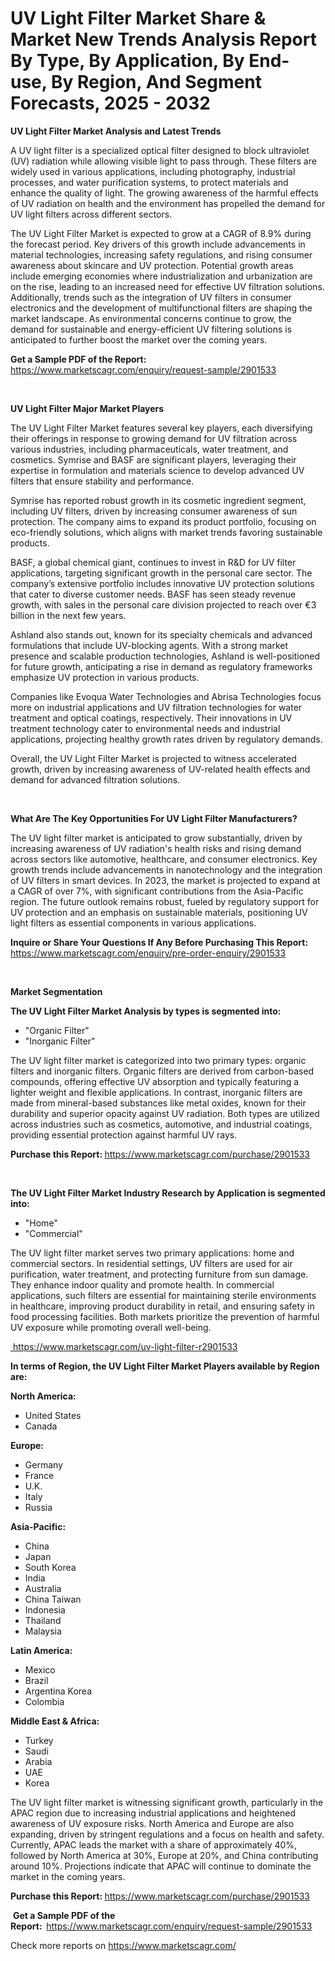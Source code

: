 <p><h1>UV Light Filter Market Share & Market New Trends Analysis Report By Type, By Application, By End-use, By Region, And Segment Forecasts, 2025 - 2032</h1></p><p><strong>UV Light Filter Market Analysis and Latest Trends</strong></p>
<p><p>A UV light filter is a specialized optical filter designed to block ultraviolet (UV) radiation while allowing visible light to pass through. These filters are widely used in various applications, including photography, industrial processes, and water purification systems, to protect materials and enhance the quality of light. The growing awareness of the harmful effects of UV radiation on health and the environment has propelled the demand for UV light filters across different sectors.</p><p>The UV Light Filter Market is expected to grow at a CAGR of 8.9% during the forecast period. Key drivers of this growth include advancements in material technologies, increasing safety regulations, and rising consumer awareness about skincare and UV protection. Potential growth areas include emerging economies where industrialization and urbanization are on the rise, leading to an increased need for effective UV filtration solutions. Additionally, trends such as the integration of UV filters in consumer electronics and the development of multifunctional filters are shaping the market landscape. As environmental concerns continue to grow, the demand for sustainable and energy-efficient UV filtering solutions is anticipated to further boost the market over the coming years.</p></p>
<p><strong>Get a Sample PDF of the Report:&nbsp;</strong> <a href="https://www.marketscagr.com/enquiry/request-sample/2901533?utm_campaign=3018&utm_medium=2&utm_source=Github&utm_content=ia&utm_term=16032025&utm_id=uv-light-filter">https://www.marketscagr.com/enquiry/request-sample/2901533</a></p>
<p>&nbsp;</p>
<p><strong>UV Light Filter Major Market Players</strong></p>
<p><p>The UV Light Filter Market features several key players, each diversifying their offerings in response to growing demand for UV filtration across various industries, including pharmaceuticals, water treatment, and cosmetics. Symrise and BASF are significant players, leveraging their expertise in formulation and materials science to develop advanced UV filters that ensure stability and performance.</p><p>Symrise has reported robust growth in its cosmetic ingredient segment, including UV filters, driven by increasing consumer awareness of sun protection. The company aims to expand its product portfolio, focusing on eco-friendly solutions, which aligns with market trends favoring sustainable products. </p><p>BASF, a global chemical giant, continues to invest in R&D for UV filter applications, targeting significant growth in the personal care sector. The company’s extensive portfolio includes innovative UV protection solutions that cater to diverse customer needs. BASF has seen steady revenue growth, with sales in the personal care division projected to reach over €3 billion in the next few years.</p><p>Ashland also stands out, known for its specialty chemicals and advanced formulations that include UV-blocking agents. With a strong market presence and scalable production technologies, Ashland is well-positioned for future growth, anticipating a rise in demand as regulatory frameworks emphasize UV protection in various products.</p><p>Companies like Evoqua Water Technologies and Abrisa Technologies focus more on industrial applications and UV filtration technologies for water treatment and optical coatings, respectively. Their innovations in UV treatment technology cater to environmental needs and industrial applications, projecting healthy growth rates driven by regulatory demands.</p><p>Overall, the UV Light Filter Market is projected to witness accelerated growth, driven by increasing awareness of UV-related health effects and demand for advanced filtration solutions.</p></p>
<p>&nbsp;</p>
<p><strong>What Are The Key Opportunities For UV Light Filter Manufacturers?</strong></p>
<p><p>The UV light filter market is anticipated to grow substantially, driven by increasing awareness of UV radiation's health risks and rising demand across sectors like automotive, healthcare, and consumer electronics. Key growth trends include advancements in nanotechnology and the integration of UV filters in smart devices. In 2023, the market is projected to expand at a CAGR of over 7%, with significant contributions from the Asia-Pacific region. The future outlook remains robust, fueled by regulatory support for UV protection and an emphasis on sustainable materials, positioning UV light filters as essential components in various applications.</p></p>
<p><strong>Inquire or Share Your Questions If Any Before Purchasing This Report:</strong> <a href="https://www.marketscagr.com/enquiry/pre-order-enquiry/2901533?utm_campaign=3018&utm_medium=2&utm_source=Github&utm_content=ia&utm_term=16032025&utm_id=uv-light-filter">https://www.marketscagr.com/enquiry/pre-order-enquiry/2901533</a></p>
<p>&nbsp;</p>
<p><strong>Market Segmentation</strong></p>
<p><strong>The UV Light Filter Market Analysis by types is segmented into:</strong></p>
<p><ul><li>"Organic Filter"</li><li>"Inorganic Filter"</li></ul></p>
<p><p>The UV light filter market is categorized into two primary types: organic filters and inorganic filters. Organic filters are derived from carbon-based compounds, offering effective UV absorption and typically featuring a lighter weight and flexible applications. In contrast, inorganic filters are made from mineral-based substances like metal oxides, known for their durability and superior opacity against UV radiation. Both types are utilized across industries such as cosmetics, automotive, and industrial coatings, providing essential protection against harmful UV rays.</p></p>
<p><strong>Purchase this Report:&nbsp;</strong><a href="https://www.marketscagr.com/purchase/2901533?utm_campaign=3018&utm_medium=2&utm_source=Github&utm_content=ia&utm_term=16032025&utm_id=uv-light-filter">https://www.marketscagr.com/purchase/2901533</a></p>
<p>&nbsp;</p>
<p><strong>The UV Light Filter Market Industry Research by Application is segmented into:</strong></p>
<p><ul><li>"Home"</li><li>"Commercial"</li></ul></p>
<p><p>The UV light filter market serves two primary applications: home and commercial sectors. In residential settings, UV filters are used for air purification, water treatment, and protecting furniture from sun damage. They enhance indoor quality and promote health. In commercial applications, such filters are essential for maintaining sterile environments in healthcare, improving product durability in retail, and ensuring safety in food processing facilities. Both markets prioritize the prevention of harmful UV exposure while promoting overall well-being.</p></p>
<p><a href="https://www.marketscagr.com/uv-light-filter-r2901533?utm_campaign=3018&utm_medium=2&utm_source=Github&utm_content=ia&utm_term=16032025&utm_id=uv-light-filter">&nbsp;https://www.marketscagr.com/uv-light-filter-r2901533</a></p>
<p><strong>In terms of Region, the UV Light Filter Market Players available by Region are:</strong></p>
<p>
    <p> <strong> North America: </strong>
        <ul>
            <li>United States</li>
            <li>Canada</li>
        </ul>
        </p> 
    <p> <strong> Europe: </strong>
        <ul>
            <li>Germany</li>
            <li>France</li>
            <li>U.K.</li>
            <li>Italy</li>
            <li>Russia</li>
        </ul>
        </p> 
    <p> <strong> Asia-Pacific: </strong>
        <ul>
            <li>China</li>
            <li>Japan</li>
            <li>South Korea</li>
            <li>India</li>
            <li>Australia</li>
            <li>China Taiwan</li>
            <li>Indonesia</li>
            <li>Thailand</li>
            <li>Malaysia</li>
        </ul>
        </p> 
    <p> <strong> Latin America: </strong>
        <ul>
            <li>Mexico</li>
            <li>Brazil</li>
            <li>Argentina Korea</li>
            <li>Colombia</li>
        </ul>
        </p> 
    <p> <strong> Middle East & Africa: </strong>
        <ul>
            <li>Turkey</li>
            <li>Saudi</li>
            <li>Arabia</li>
            <li>UAE</li>
            <li>Korea</li>
        </ul>
    </p>
    </p>
<p><p>The UV light filter market is witnessing significant growth, particularly in the APAC region due to increasing industrial applications and heightened awareness of UV exposure risks. North America and Europe are also expanding, driven by stringent regulations and a focus on health and safety. Currently, APAC leads the market with a share of approximately 40%, followed by North America at 30%, Europe at 20%, and China contributing around 10%. Projections indicate that APAC will continue to dominate the market in the coming years.</p></p>
<p><strong>Purchase this Report: </strong><a href="https://www.marketscagr.com/purchase/2901533?utm_campaign=3018&utm_medium=2&utm_source=Github&utm_content=ia&utm_term=16032025&utm_id=uv-light-filter">https://www.marketscagr.com/purchase/2901533</a></p>
<p>&nbsp;<strong>Get a Sample PDF of the Report:&nbsp;&nbsp;</strong><a href="https://www.marketscagr.com/enquiry/request-sample/2901533?utm_campaign=3018&utm_medium=2&utm_source=Github&utm_content=ia&utm_term=16032025&utm_id=uv-light-filter">https://www.marketscagr.com/enquiry/request-sample/2901533</a></p>
<p><strong></strong></p>
<p>Check more reports on <a href="https://www.marketscagr.com/?utm_campaign=3018&utm_medium=2&utm_source=Github&utm_content=ia&utm_term=16032025&utm_id=uv-light-filter">https://www.marketscagr.com/</a></p>